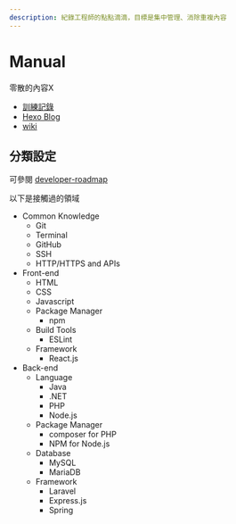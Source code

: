 ```yaml
---
description: 紀錄工程師的點點滴滴，目標是集中管理、消除重複內容
---
```


# Manual

零散的內容X

* [訓練記錄](https://github.com/vincentliu99999/training)
* [Hexo Blog](https://vincentliu99999.github.io/)
* [wiki](https://vincentliu99999.github.io/wiki/)

## 分類設定

可參閱 [developer-roadmap](https://github.com/kamranahmedse/developer-roadmap)

以下是接觸過的領域

* Common Knowledge
  * Git
  * Terminal
  * GitHub
  * SSH
  * HTTP/HTTPS and APIs
* Front-end
  * HTML
  * CSS
  * Javascript
  * Package Manager
    * npm
  * Build Tools
    * ESLint
  * Framework
    * React.js
* Back-end
  * Language
    * Java
    * .NET
    * PHP
    * Node.js
  * Package Manager
    * composer for PHP
    * NPM for Node.js
  * Database
    * MySQL
    * MariaDB
  * Framework
    * Laravel
    * Express.js
    * Spring

